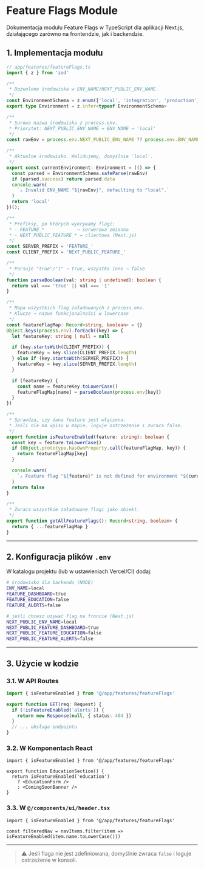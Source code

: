 # Feature Flags Module

Dokumentacja modułu Feature Flags w TypeScript dla aplikacji Next.js, działającego zarówno na frontendzie, jak i backendzie.

## 1. Implementacja modułu

```typescript
// app/features/featureFlags.ts
import { z } from 'zod'

/**
 * Dozwolone środowiska w ENV_NAME/NEXT_PUBLIC_ENV_NAME.
 */
const EnvironmentSchema = z.enum(['local', 'integration', 'production'])
export type Environment = z.infer<typeof EnvironmentSchema>

/**
 * Surowa nazwa środowiska z process.env.
 * Priorytet: NEXT_PUBLIC_ENV_NAME → ENV_NAME → 'local'
 */
const rawEnv = process.env.NEXT_PUBLIC_ENV_NAME ?? process.env.ENV_NAME ?? 'local'

/**
 * Aktualne środowisko. Walidujemy, domyślnie 'local'.
 */
export const currentEnvironment: Environment = (() => {
  const parsed = EnvironmentSchema.safeParse(rawEnv)
  if (parsed.success) return parsed.data
  console.warn(
    `⚠️ Invalid ENV_NAME "${rawEnv}", defaulting to "local".`
  )
  return 'local'
})();

/**
 * Prefiksy, po których wykrywamy flagi:
 * - FEATURE_*            → serwerowa zmienna
 * - NEXT_PUBLIC_FEATURE_* → clientowa (Next.js)
 */
const SERVER_PREFIX = 'FEATURE_'
const CLIENT_PREFIX = 'NEXT_PUBLIC_FEATURE_'

/**
 * Parsuje "true"/"1" → true, wszystko inne → false
 */
function parseBoolean(val: string | undefined): boolean {
  return val === 'true' || val === '1'
}

/**
 * Mapa wszystkich flag załadowanych z process.env.
 * Klucze → nazwa funkcjonalności w lowercase
 */
const featureFlagMap: Record<string, boolean> = {}
Object.keys(process.env).forEach((key) => {
  let featureKey: string | null = null

  if (key.startsWith(CLIENT_PREFIX)) {
    featureKey = key.slice(CLIENT_PREFIX.length)
  } else if (key.startsWith(SERVER_PREFIX)) {
    featureKey = key.slice(SERVER_PREFIX.length)
  }

  if (featureKey) {
    const name = featureKey.toLowerCase()
    featureFlagMap[name] = parseBoolean(process.env[key])
  }
})

/**
 * Sprawdza, czy dana feature jest włączona.
 * Jeśli nie ma wpisu w mapie, loguje ostrzeżenie i zwraca false.
 */
export function isFeatureEnabled(feature: string): boolean {
  const key = feature.toLowerCase()
  if (Object.prototype.hasOwnProperty.call(featureFlagMap, key)) {
    return featureFlagMap[key]
  }

  console.warn(
    `⚠️ Feature flag "${feature}" is not defined for environment "${currentEnvironment}". Defaulting to false.`
  )
  return false
}

/**
 * Zwraca wszystkie załadowane flagi jako obiekt.
 */
export function getAllFeatureFlags(): Record<string, boolean> {
  return { ...featureFlagMap }
}
```

---

## 2. Konfiguracja plików `.env`

W katalogu projektu (lub w ustawieniach Vercel/CI) dodaj:

```bash
# środowisko dla backendu (NODE)
ENV_NAME=local
FEATURE_DASHBOARD=true
FEATURE_EDUCATION=false
FEATURE_ALERTS=false

# jeśli chcesz używać flag na froncie (Next.js)
NEXT_PUBLIC_ENV_NAME=local
NEXT_PUBLIC_FEATURE_DASHBOARD=true
NEXT_PUBLIC_FEATURE_EDUCATION=false
NEXT_PUBLIC_FEATURE_ALERTS=false
```

---

## 3. Użycie w kodzie

### 3.1. W API Routes

```typescript
import { isFeatureEnabled } from '@/app/features/featureFlags'

export function GET(req: Request) {
  if (!isFeatureEnabled('alerts')) {
    return new Response(null, { status: 404 })
  }
  // ... obsługa endpointu
}
```

### 3.2. W Komponentach React

```tsx
import { isFeatureEnabled } from '@/app/features/featureFlags'

export function EducationSection() {
  return isFeatureEnabled('education')
    ? <EducationForm />
    : <ComingSoonBanner />
}
```

### 3.3. W `@/components/ui/header.tsx`

```tsx
import { isFeatureEnabled } from '@/app/features/featureFlags'

const filteredNav = navItems.filter(item => isFeatureEnabled(item.name.toLowerCase()))
```

---

> ⚠️ Jeśli flaga nie jest zdefiniowana, domyślnie zwraca `false` i loguje ostrzeżenie w konsoli. 